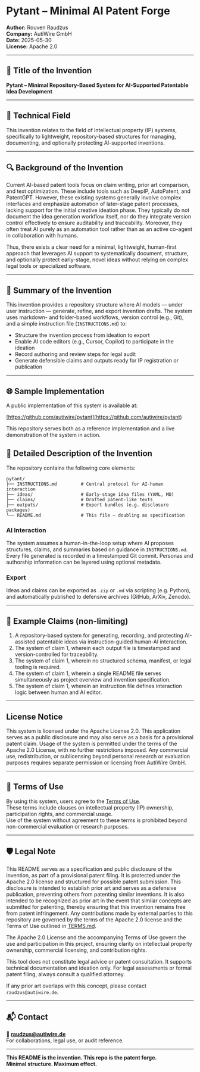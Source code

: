 # Pytant – Minimal AI Patent Forge

**Author:** Rouven Raudzus  
**Company:** AutiWire GmbH  
**Date:** 2025-05-30  
**License:** Apache 2.0

---

## 🧾 Title of the Invention

**Pytant – Minimal Repository-Based System for AI-Supported Patentable Idea Development**

---

## 🧠 Technical Field

This invention relates to the field of intellectual property (IP) systems, specifically to lightweight, repository-based structures for managing, documenting, and optionally protecting AI-supported inventions.

---

## 🔍 Background of the Invention

Current AI-based patent tools focus on claim writing, prior art comparison, and text optimization. These include tools such as DeepIP, AutoPatent, and PatentGPT. However, these existing systems generally involve complex interfaces and emphasize automation of later-stage patent processes, lacking support for the initial creative ideation phase. They typically do not document the idea generation workflow itself, nor do they integrate version control effectively to ensure auditability and traceability. Moreover, they often treat AI purely as an automation tool rather than as an active co-agent in collaboration with humans.

Thus, there exists a clear need for a minimal, lightweight, human-first approach that leverages AI support to systematically document, structure, and optionally protect early-stage, novel ideas without relying on complex legal tools or specialized software.

---

## 🔎 Summary of the Invention

This invention provides a repository structure where AI models — under user instruction — generate, refine, and export invention drafts. The system uses markdown- and folder-based workflows, version control (e.g., Git), and a simple instruction file (`INSTRUCTIONS.md`) to:

* Structure the invention process from ideation to export
* Enable AI code editors (e.g., Cursor, Copilot) to participate in the ideation
* Record authoring and review steps for legal audit
* Generate defensible claims and outputs ready for IP registration or publication

---

## 🌐 Sample Implementation

A public implementation of this system is available at:

[https://github.com/autiwire/pytant](https://github.com/autiwire/pytant)

This repository serves both as a reference implementation and a live demonstration of the system in action.

## 📐 Detailed Description of the Invention

The repository contains the following core elements:

```
pytant/
├── INSTRUCTIONS.md         # Central protocol for AI-human interaction
├── ideas/                  # Early-stage idea files (YAML, MD)
├── claims/                 # Drafted patent-like texts
├── outputs/                # Export bundles (e.g. disclosure packages)
└── README.md               # This file — doubling as specification
```

### AI Interaction

The system assumes a human-in-the-loop setup where AI proposes structures, claims, and summaries based on guidance in `INSTRUCTIONS.md`. Every file generated is recorded in a timestamped Git commit. Personas and authorship information can be layered using optional metadata.

### Export

Ideas and claims can be exported as `.zip` or `.md` via scripting (e.g. Python), and automatically published to defensive archives (GitHub, ArXiv, Zenodo).

---

## 📄 Example Claims (non-limiting)

1. A repository-based system for generating, recording, and protecting AI-assisted patentable ideas via instruction-guided human-AI interaction.
2. The system of claim 1, wherein each output file is timestamped and version-controlled for traceability.
3. The system of claim 1, wherein no structured schema, manifest, or legal tooling is required.
4. The system of claim 1, wherein a single README file serves simultaneously as project overview and invention specification.
5. The system of claim 1, wherein an instruction file defines interaction logic between human and AI editor.

---

## License Notice

This system is licensed under the Apache License 2.0. This application serves as a public disclosure and may also serve as a basis for a provisional patent claim. Usage of the system is permitted under the terms of the Apache 2.0 License, with no further restrictions imposed. Any commercial use, redistribution, or sublicensing beyond personal research or evaluation purposes requires separate permission or licensing from AutiWire GmbH.

---

## 📜 Terms of Use

By using this system, users agree to the [Terms of Use](./TERMS.md).  
These terms include clauses on intellectual property (IP) ownership, participation rights, and commercial usage.  
Use of the system without agreement to these terms is prohibited beyond non-commercial evaluation or research purposes.

---

## 🛡️ Legal Note

This README serves as a specification and public disclosure of the invention, as part of a provisional patent filing. It is protected under the Apache 2.0 license and structured for possible patent submission. This disclosure is intended to establish prior art and serves as a defensive publication, preventing others from patenting similar inventions. It is also intended to be recognized as prior art in the event that similar concepts are submitted for patenting, thereby ensuring that this invention remains free from patent infringement. Any contributions made by external parties to this repository are governed by the terms of the Apache 2.0 license and the Terms of Use outlined in [TERMS.md](./TERMS.md).

The Apache 2.0 License and the accompanying Terms of Use govern the use and participation in this project, ensuring clarity on intellectual property ownership, commercial licensing, and contribution rights.

This tool does not constitute legal advice or patent consultation. It supports technical documentation and ideation only. For legal assessments or formal patent filing, always consult a qualified attorney.

If any prior art overlaps with this concept, please contact `raudzus@autiwire.de`.

---

## 📬 Contact

**📧 [raudzus@autiwire.de](mailto:raudzus@autiwire.de)**  
For collaborations, legal use, or audit reference.

---

**This README is the invention. This repo is the patent forge.**  
**Minimal structure. Maximum effect.**
